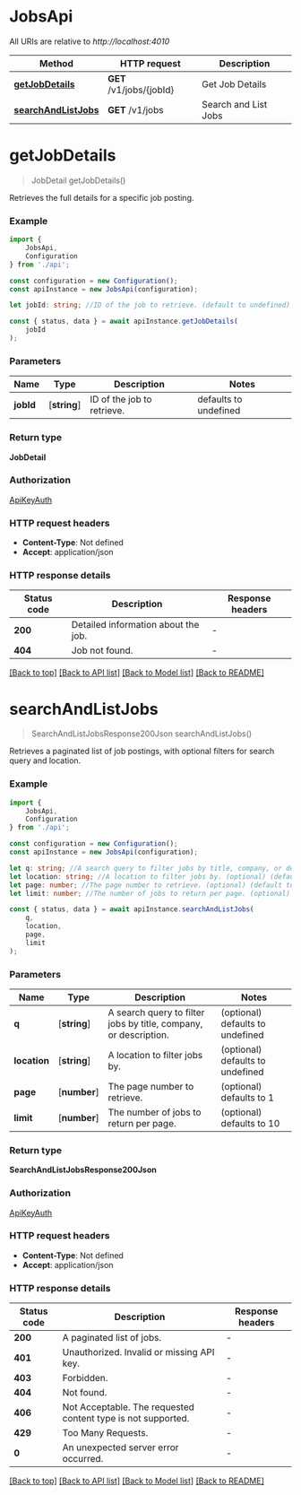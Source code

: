 # JobsApi

All URIs are relative to *http://localhost:4010*

|Method | HTTP request | Description|
|------------- | ------------- | -------------|
|[**getJobDetails**](#getjobdetails) | **GET** /v1/jobs/{jobId} | Get Job Details|
|[**searchAndListJobs**](#searchandlistjobs) | **GET** /v1/jobs | Search and List Jobs|

# **getJobDetails**
> JobDetail getJobDetails()

Retrieves the full details for a specific job posting.

### Example

```typescript
import {
    JobsApi,
    Configuration
} from './api';

const configuration = new Configuration();
const apiInstance = new JobsApi(configuration);

let jobId: string; //ID of the job to retrieve. (default to undefined)

const { status, data } = await apiInstance.getJobDetails(
    jobId
);
```

### Parameters

|Name | Type | Description  | Notes|
|------------- | ------------- | ------------- | -------------|
| **jobId** | [**string**] | ID of the job to retrieve. | defaults to undefined|


### Return type

**JobDetail**

### Authorization

[ApiKeyAuth](../README.md#ApiKeyAuth)

### HTTP request headers

 - **Content-Type**: Not defined
 - **Accept**: application/json


### HTTP response details
| Status code | Description | Response headers |
|-------------|-------------|------------------|
|**200** | Detailed information about the job. |  -  |
|**404** | Job not found. |  -  |

[[Back to top]](#) [[Back to API list]](../README.md#documentation-for-api-endpoints) [[Back to Model list]](../README.md#documentation-for-models) [[Back to README]](../README.md)

# **searchAndListJobs**
> SearchAndListJobsResponse200Json searchAndListJobs()

Retrieves a paginated list of job postings, with optional filters for search query and location.

### Example

```typescript
import {
    JobsApi,
    Configuration
} from './api';

const configuration = new Configuration();
const apiInstance = new JobsApi(configuration);

let q: string; //A search query to filter jobs by title, company, or description. (optional) (default to undefined)
let location: string; //A location to filter jobs by. (optional) (default to undefined)
let page: number; //The page number to retrieve. (optional) (default to 1)
let limit: number; //The number of jobs to return per page. (optional) (default to 10)

const { status, data } = await apiInstance.searchAndListJobs(
    q,
    location,
    page,
    limit
);
```

### Parameters

|Name | Type | Description  | Notes|
|------------- | ------------- | ------------- | -------------|
| **q** | [**string**] | A search query to filter jobs by title, company, or description. | (optional) defaults to undefined|
| **location** | [**string**] | A location to filter jobs by. | (optional) defaults to undefined|
| **page** | [**number**] | The page number to retrieve. | (optional) defaults to 1|
| **limit** | [**number**] | The number of jobs to return per page. | (optional) defaults to 10|


### Return type

**SearchAndListJobsResponse200Json**

### Authorization

[ApiKeyAuth](../README.md#ApiKeyAuth)

### HTTP request headers

 - **Content-Type**: Not defined
 - **Accept**: application/json


### HTTP response details
| Status code | Description | Response headers |
|-------------|-------------|------------------|
|**200** | A paginated list of jobs. |  -  |
|**401** | Unauthorized. Invalid or missing API key. |  -  |
|**403** | Forbidden. |  -  |
|**404** | Not found. |  -  |
|**406** | Not Acceptable. The requested content type is not supported. |  -  |
|**429** | Too Many Requests. |  -  |
|**0** | An unexpected server error occurred. |  -  |

[[Back to top]](#) [[Back to API list]](../README.md#documentation-for-api-endpoints) [[Back to Model list]](../README.md#documentation-for-models) [[Back to README]](../README.md)

